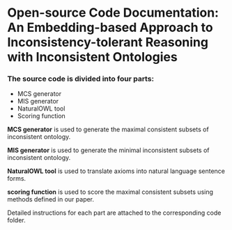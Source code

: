# Open-source Code Documentation: An Embedding-based Approach to Inconsistency-tolerant Reasoning with Inconsistent Ontologies



### The source code is divided into four parts:

- MCS generator
- MIS generator
- NaturalOWL tool
- Scoring function



**MCS generator**  is used to generate the maximal consistent subsets of inconsistent ontology. 

**MIS generator** is used to generate the minimal inconsistent subsets of inconsistent ontology.

**NaturalOWL tool** is used to translate axioms into natural language sentence forms.

**scoring function** is used to score the maximal consistent subsets using methods defined in our paper.



Detailed instructions for each part are attached to the corresponding code folder.

















